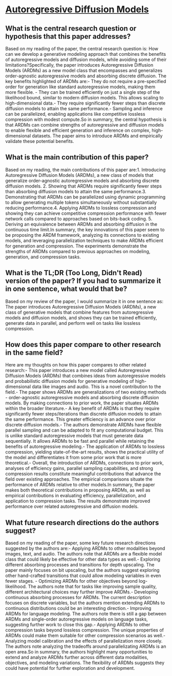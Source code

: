 # [Autoregressive Diffusion Models](https://arxiv.org/abs/2110.02037)

## What is the central research question or hypothesis that this paper addresses?

Based on my reading of the paper, the central research question is: How can we develop a generative modeling approach that combines the benefits of autoregressive models and diffusion models, while avoiding some of their limitations?Specifically, the paper introduces Autoregressive Diffusion Models (ARDMs) as a new model class that encompasses and generalizes order-agnostic autoregressive models and absorbing discrete diffusion. The key benefits highlighted of ARDMs are:- They do not require a pre-specified order for generation like standard autoregressive models, making them more flexible. - They can be trained efficiently on just a single step of the likelihood bound, similar to modern diffusion models. This allows scaling to high-dimensional data.- They require significantly fewer steps than discrete diffusion models to attain the same performance.- Sampling and inference can be parallelized, enabling applications like competitive lossless compression with modest compute.So in summary, the central hypothesis is that ARDMs can combine strengths of autoregressive and diffusion models to enable flexible and efficient generation and inference on complex, high-dimensional datasets. The paper aims to introduce ARDMs and empirically validate these potential benefits.


## What is the main contribution of this paper?

Based on my reading, the main contributions of this paper are:1. Introducing Autoregressive Diffusion Models (ARDMs), a new class of models that generalize order-agnostic autoregressive models and absorbing discrete diffusion models. 2. Showing that ARDMs require significantly fewer steps than absorbing diffusion models to attain the same performance.3. Demonstrating that ARDMs can be parallelized using dynamic programming to allow generating multiple tokens simultaneously without substantially reducing performance.4. Applying ARDMs to lossless compression and showing they can achieve competitive compression performance with fewer network calls compared to approaches based on bits-back coding. 5. Deriving an equivalence between ARDMs and absorbing diffusion in the continuous time limit.In summary, the key innovations of this paper seem to be proposing the ARDM framework, analyzing its connections to existing models, and leveraging parallelization techniques to make ARDMs efficient for generation and compression. The experiments demonstrate the strengths of ARDMs compared to previous approaches on modeling, generation, and compression tasks.


## What is the TL;DR (Too Long, Didn't Read) version of the paper? If you had to summarize it in one sentence, what would that be?

Based on my review of the paper, I would summarize it in one sentence as: The paper introduces Autoregressive Diffusion Models (ARDMs), a new class of generative models that combine features from autoregressive models and diffusion models, and shows they can be trained efficiently, generate data in parallel, and perform well on tasks like lossless compression.


## How does this paper compare to other research in the same field?

Here are my thoughts on how this paper compares to other related research:- This paper introduces a new model called Autoregressive Diffusion Models (ARDMs) that combines ideas from autoregressive models and probabilistic diffusion models for generative modeling of high-dimensional data like images and audio. This is a novel contribution to the field.- The paper shows ARDMs are generalizations of two existing methods - order-agnostic autoregressive models and absorbing discrete diffusion models. By making connections to prior work, the paper situates ARDMs within the broader literature.- A key benefit of ARDMs is that they require significantly fewer steps/iterations than discrete diffusion models to attain the same performance. This greater efficiency is an advance over prior discrete diffusion models.- The authors demonstrate ARDMs have flexible parallel sampling and can be adapted to fit any computational budget. This is unlike standard autoregressive models that must generate data sequentially. It allows ARDMs to be fast and parallel while retaining the benefits of autoregressive modeling.- The application of ARDMs to lossless compression, yielding state-of-the-art results, shows the practical utility of the model and differentiates it from some prior work that is more theoretical.- Overall, the introduction of ARDMs, connections to prior work, analyses of efficiency gains, parallel sampling capabilities, and strong compression results constitute meaningful contributions that advance the field over existing approaches. The empirical comparisons situate the performance of ARDMs relative to other models.In summary, the paper makes both theoretical contributions in proposing ARDMs, as well as empirical contributions in evaluating efficiency, parallelization, and application to compression tasks. The results demonstrate improved performance over related autoregressive and diffusion models.


## What future research directions do the authors suggest?

Based on my reading of the paper, some key future research directions suggested by the authors are:- Applying ARDMs to other modalities beyond images, text, and audio. The authors note that ARDMs are a flexible model class that could likely be effective for other data types as well.- Exploring different absorbing processes and transitions for depth upscaling. The paper mainly focuses on bit upscaling, but the authors suggest exploring other hand-crafted transitions that could allow modeling variables in even fewer stages. - Optimizing ARDMs for other objectives beyond log-likelihood. The authors note that for tasks like improving sample quality, different architectural choices may further improve ARDMs.- Developing continuous absorbing processes for ARDMs. The current description focuses on discrete variables, but the authors mention extending ARDMs to continuous distributions could be an interesting direction.- Improving ARDMs for language modeling. The authors note there is still a gap between ARDMs and single-order autoregressive models on language tasks, suggesting further work to close this gap.- Applying ARDMs to other compression tasks beyond lossless compression. The unique properties of ARDMs could make them suitable for other compression scenarios as well.- Analyzing model calibration and the effects of parallelization more closely. The authors note analyzing the tradeoffs around parallelizating ARDMs is an open area.So in summary, the authors highlight many opportunities to extend and analyze ARDMs further across different data modalities, objectives, and modeling variations. The flexibility of ARDMs suggests they could have potential for further exploration and development.
